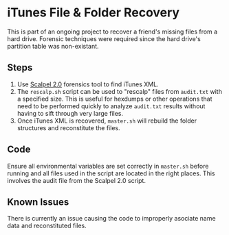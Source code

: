 iTunes File & Folder Recovery
====

This is part of an ongoing project to recover a friend's missing files from a hard drive. Forensic techniques were required since the hard drive's partition table was non-existant.

Steps
----
1. Use [Scalpel 2.0](https://github.com/machn1k/Scalpel-2.0) forensics tool to find iTunes XML.
2. The `rescalp.sh` script can be used to "rescalp" files from `audit.txt` with a specified size. This is useful for hexdumps or other operations that need to be performed quickly to analyze `audit.txt` results without having to sift through very large files.
3. Once iTunes XML is recovered, `master.sh` will rebuild the folder structures and reconstitute the files.

Code
----
Ensure all environmental variables are set correctly in `master.sh` before running and all files used in the script are located in the right places. This involves the audit file from the Scalpel 2.0 script.

Known Issues
----
There is currently an issue causing the code to improperly asociate name data and reconstituted files.
